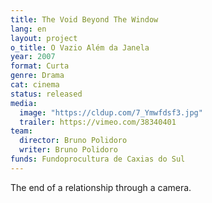 ```yaml
---
title: The Void Beyond The Window
lang: en
layout: project
o_title: O Vazio Além da Janela
year: 2007
format: Curta
genre: Drama
cat: cinema
status: released
media:
  image: "https://cldup.com/7_Ymwfdsf3.jpg"
  trailer: https://vimeo.com/38340401
team:
  director: Bruno Polidoro
  writer: Bruno Polidoro
funds: Fundoprocultura de Caxias do Sul
---
```


The end of a relationship through a camera.
